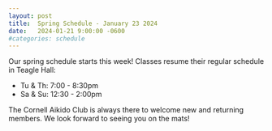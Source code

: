 ```yaml
---
layout: post
title:  Spring Schedule - January 23 2024
date:   2024-01-21 9:00:00 -0600
#categories: schedule
---
```


Our spring schedule starts this week! Classes resume their regular schedule in Teagle Hall:

 - Tu & Th:  7:00 - 8:30pm
 - Sa & Su:  12:30 - 2:00pm

The Cornell Aikido Club is always there to welcome new and returning members. We look forward to seeing you on the mats!

